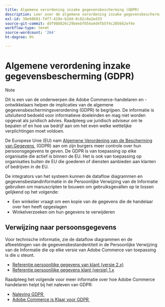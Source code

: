 ```yaml
---
title: Algemene verordening inzake gegevensbescherming (GDPR)
description: Leer over de algemene verordening inzake gegevensbescherming (GDPR), die wetgeving is die gegevensbescherming en privacy regelt voor alle individuen in de Europese Unie en de Europese Economische Ruimte.
exl-id: 30e60601-f4f7-419e-b2dd-8c82c8a2ed33
source-git-commit: ddf988826c29b4ebf054a4d4fb5f4c285662ef4e
workflow-type: tm+mt
source-wordcount: '264'
ht-degree: 0%

---
```


# Algemene verordening inzake gegevensbescherming (GDPR)

>[!NOTE]
>
>Dit is een van de onderwerpen die Adobe Commerce-handelaren en -ontwikkelaars helpen de implicaties van de algemene gegevensbeschermingsverordening (GDPR) te begrijpen. De informatie is uitsluitend bedoeld voor informatieve doeleinden en mag niet worden opgevat als juridisch advies. Raadpleeg uw juridisch adviseur om te bepalen of en hoe uw bedrijf aan om het even welke wettelijke verplichtingen moet voldoen.

De Europese Unie (EU) nam [&#x200B; Algemene Verordening van de Bescherming van Gegevens &#x200B;](https://ec.europa.eu/info/law/law-topic/data-protection_en) (GDPR) aan om zijn burgers meer controle over hun persoonsgegevens te geven. De GDPR is van toepassing op elke organisatie die actief is binnen de EU. Het is ook van toepassing op organisaties buiten de EU die goederen of diensten aanbieden aan klanten of bedrijven in de EU.

De integrators van het systeem kunnen de dataflow diagrammen en gegevensbestandinformatie in de Persoonlijke Verwijzing van de Informatie gebruiken om manuscripten te bouwen om gebruiksgevallen op te lossen gelijkend op het volgende:

- Een winkelier vraagt om een kopie van de gegevens die de handelaar over hen heeft opgeslagen
- Winkelverzoeken om hun gegevens te verwijderen

## Verwijzing naar persoonsgegevens

Voor technische informatie, zie de dataflow diagrammen en de afbeeldingen van de gegevensbestandentiteit in de Persoonlijke Verwijzing van de Informatie die op elke versie van Adobe Commerce van toepassing is die u steunt.

- [Referentie persoonlijke gegevens van klant (versie 2.x)](data-m2.md)
- [Referentie persoonlijke gegevens klant (versie) 1.x](data-m1.md)

Raadpleeg het volgende voor meer informatie over hoe Adobe Commerce handelaren helpt bij het naleven van GDPR:

- [&#x200B; Naleving GDPR &#x200B;](https://experienceleague.adobe.com/docs/commerce-admin/start/compliance/privacy/compliance-gdpr.html?lang=nl-NL)
- [&#x200B; Adobe Commerce is Klaar voor GDPR &#x200B;](https://business.adobe.com/privacy/general-data-protection-regulation.html)
